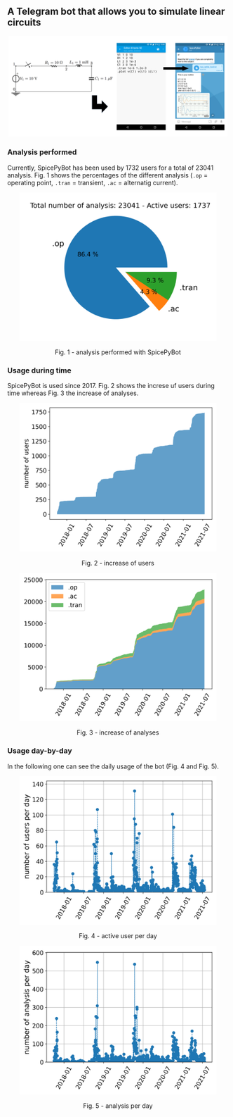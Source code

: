 ## A Telegram bot that allows you to simulate linear circuits

<p align="center">
<img src="./img/fig0.png" width="500">
</p>


### Analysis performed
Currently, SpicePyBot has been used by 1732 users for a total of 23041 analysis. Fig. 1 shows the percentages of the different analysis (`.op` = operating point, `.tran` = transient, `.ac` = alternatig current).

<p align="center">
<img src="./img/fig4_Analysis_percentage.png" width="450">
</p>
<p align="center">
Fig. 1 - analysis performed with SpicePyBot
</p>

### Usage during time
SpicePyBot is used since 2017. Fig. 2 shows the increse uf users during time whereas Fig. 3 the increase of analyses.

<p align="center">
<img src="./img/fig3_Stacked_bar_user.png" width="450">
</p>
<p align="center">
Fig. 2 - increase of users
</p>

<p align="center">
<img src="./img/fig6_Stack_plot.png" width="450">
</p>
<p align="center">
Fig. 3 - increase of analyses
</p>

### Usage day-by-day
In the following one can see the daily usage of the bot (Fig. 4 and Fig. 5).

<p align="center">
<img src="./img/fig2_Users_per_day.png" width="450">
</p>
<p align="center">
Fig. 4 - active user per day
</p>

<p align="center">
<img src="./img/fig1_Analysis_per_day.png" width="450">
</p>
<p align="center">
Fig. 5 - analysis per day
</p>
